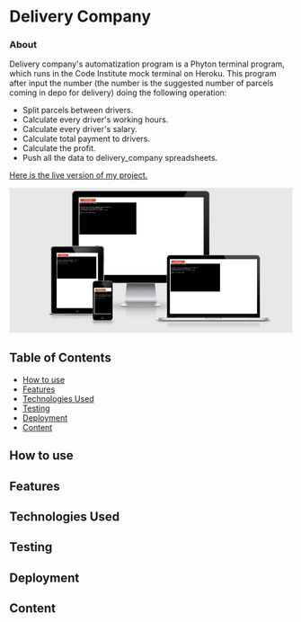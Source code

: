 
# Delivery Company
### About
Delivery company's automatization program is a Phyton terminal program, which runs in the Code Institute mock terminal on Heroku.
This program after input the number (the number is the suggested number of parcels coming in depo for delivery) doing the following operation:
- Split parcels between drivers.
- Calculate every driver's working hours.
- Calculate every driver's salary.
- Calculate total payment to drivers.
- Calculate the profit.
- Push all the data to delivery_company spreadsheets.

[Here is the live version of my project.](https://delivery-compane.herokuapp.com/)

![Responsice Mockup](static/images/mockup.png)
## Table of Contents
  - [How to use](#how-to-use)
  - [Features](#features)
  - [Technologies Used](#technologies-used)
  - [Testing](#testing)
  - [Deployment](#deployment)
  - [Content](#content)
## How to use
## Features
## Technologies Used
## Testing
## Deployment
## Content
